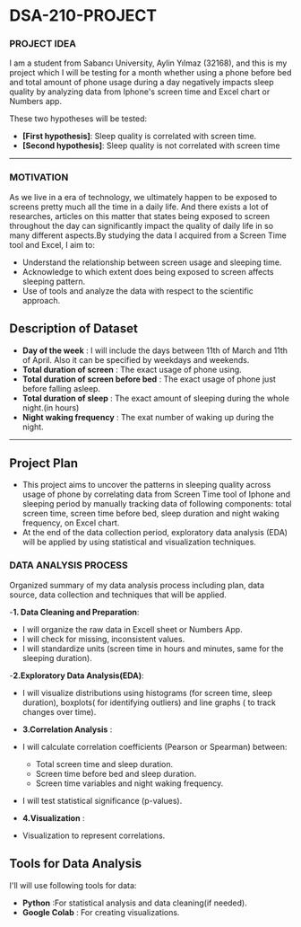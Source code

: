 # DSA-210-PROJECT
### PROJECT IDEA
I am a student from Sabancı University, Aylin Yılmaz (32168), and this is my project which I will be testing for a month whether using a phone before bed and total amount of phone usage during a day negatively impacts sleep quality by analyzing data from Iphone's screen time  and Excel chart or Numbers app.

These two hypotheses will be tested:
- **[First hypothesis]**: Sleep quality is correlated with screen time.
- **[Second hypothesis]**: Sleep quality is not correlated with screen time

---

### MOTIVATION
As we live in a era of technology, we ultimately happen to be exposed to screens pretty much all the time in a daily life. And there exists a lot of researches, articles on this matter that states being exposed to screen throughout the day can significantly impact the quality of daily life in so many different aspects.By studying the data I acquired from a Screen Time tool and Excel, I aim to:
- Understand the relationship between screen usage and sleeping time.
- Acknowledge to which extent does being exposed to screen affects sleeping pattern.
- Use of tools and analyze the data with respect to the scientific approach. 

## **Description of Dataset**
- **Day of the week** : I will include the days between 11th of March and 11th of April. Also it can be specified by weekdays and weekends.
- **Total duration of screen** : The exact usage of phone using.
- **Total duration of screen before bed** : The exact usage of phone just before falling asleep.
- **Total duration of sleep** : The exact amount of sleeping during the whole night.(in hours)
- **Night waking frequency** : The exat number of waking up during the night.

---

## **Project Plan**
- This project aims to uncover the patterns in sleeping quality across usage of phone by correlating data from Screen Time tool of Iphone and sleeping period by manually tracking data of following components: total screen time, screen time before bed, sleep duration and night waking frequency, on Excel chart.
- At the end of the data collection period, exploratory data analysis (EDA) will be applied by using statistical and visualization techniques.


### DATA ANALYSIS PROCESS
  Organized summary of my data analysis process including plan, data source, data collection and techniques that will be applied.

-**1. Data Cleaning and Preparation**:
- I will organize the raw data in Excell sheet or Numbers App.
- I will check for missing, inconsistent values.
- I will standardize units (screen time in hours and minutes, same for the sleeping duration).
  
-**2.Exploratory Data Analysis(EDA)**:
- I will visualize distributions using histograms (for screen time, sleep duration), boxplots( for identifying outliers) and line graphs ( to track changes over time).

- **3.Correlation Analysis** :
- I will calculate correlation coefficients (Pearson or Spearman) between:
  - Total screen time and sleep duration.
  - Screen time before bed and sleep duration.
  - Screen time variables and night waking frequency. 
- I will test statistical significance (p-values).
- **4.Visualization** :
- Visualization to represent correlations. 

## **Tools for Data Analysis**
I'll will use following tools for data:
- **Python** :For statistical analysis and data cleaning(if needed).
- **Google Colab** : For creating visualizations.


